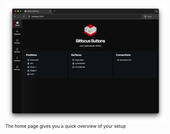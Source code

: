 
![home page](images/home.png 'home page')
The home page gives you a quick overview of your setup  
